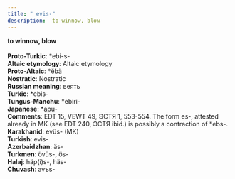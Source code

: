 ```yaml
---
title: " evis-"
description:  to winnow, blow
---
```

<p data-pagefind-weight="0.5">
<strong> to winnow, blow</strong><br><br>
<strong>Proto-Turkic</strong>:  *ebi-s-<br>
<strong>Altaic etymology</strong>:  Altaic etymology<br>
<strong> Proto-Altaic</strong>:  *ĕbà<br>
<strong>Nostratic</strong>:  Nostratic<br>
<strong>Russian meaning</strong>:  веять<br>
<strong>Turkic</strong>:  *ebis-<br>
<strong>Tungus-Manchu</strong>:  *ebiri-<br>
<strong>Japanese</strong>:  *apu-<br>
<strong>Comments</strong>:  EDT 15, VEWT 49, ЭСТЯ 1, 553-554. The form es-, attested already in MK (see EDT 240, ЭСТЯ ibid.) is possibly a contraction of *ebs-.<br>
<strong>Karakhanid</strong>:  evüs- (MK)<br>
<strong>Turkish</strong>:  evis-<br>
<strong>Azerbaidzhan</strong>:  äs-<br>
<strong>Turkmen</strong>:  övüs-, ös-<br>
<strong>Halaj</strong>:  häp(i)s-, häs-<br>
<strong>Chuvash</strong>:  avъs-<br>

</p>
